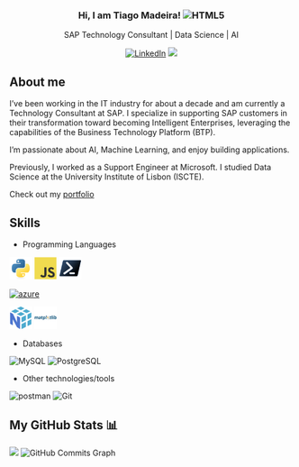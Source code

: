 <div align="center">
   <h3 align="center">Hi, I am Tiago Madeira! <img src="https://user-images.githubusercontent.com/18350557/176309783-0785949b-9127-417c-8b55-ab5a4333674e.gif" width="20" height="20" alt="HTML5"/></h3>
   <p align="center">SAP Technology Consultant | Data Science | AI</p>
</div>




<div align="center">
  
  [![LinkedIn](https://img.shields.io/badge/-LinkedIn-blue?style=flat-square&logo=Linkedin&logoColor=white)](https://www.linkedin.com/in/tiagofmadeira/)
  ![](https://komarev.com/ghpvc/?username=iamtiagomadeira&color=blueviolet)

</div>


## About me

I’ve been working in the IT industry for about a decade and am currently a Technology Consultant at SAP. I specialize in supporting SAP customers in their transformation toward becoming Intelligent Enterprises, leveraging the capabilities of the Business Technology Platform (BTP).

I’m passionate about AI, Machine Learning, and enjoy building applications.

Previously, I worked as a Support Engineer at Microsoft. I studied Data Science at the University Institute of Lisbon (ISCTE).

Check out my [portfolio](https://github.com/iamtiagomadeira)

## Skills

- Programming Languages
<p>
   <img src="https://raw.githubusercontent.com/devicons/devicon/master/icons/python/python-original.svg" alt="python" width="40" height="40"/>
   <img src="https://raw.githubusercontent.com/devicons/devicon/master/icons/javascript/javascript-original.svg" alt="javascript" width="40" height="40"/>
   <img src="https://raw.githubusercontent.com/devicons/devicon/master/icons/powershell/powershell-original.svg" alt="python" width="40" height="40"/>
</p>

   
<p align="left"> <a href="https://azure.microsoft.com/en-in/" target="_blank" rel="noreferrer"> 
   <img src="https://www.vectorlogo.zone/logos/microsoft_azure/microsoft_azure-icon.svg" alt="azure" width="40" height="40"/> </a> <a href="https://www.w3schools.com/css/" target="_blank" rel="noreferrer">   

   <img src="https://raw.githubusercontent.com/devicons/devicon/master/icons/numpy/numpy-original.svg" alt="python" width="40" height="40"/></a>
   <img src="https://raw.githubusercontent.com/devicons/devicon/master/icons/matplotlib/matplotlib-original-wordmark.svg" alt="python" width="40" height="40"/></a>
</p>
</p>

- Databases
<p>
   <img src="https://raw.githubusercontent.com/danielcranney/readme-generator/main/public/icons/skills/mysql-colored.svg" width="40" height="40" alt="MySQL" />
   <img src="https://raw.githubusercontent.com/danielcranney/readme-generator/main/public/icons/skills/postgresql-colored.svg" width="40" height="40" alt="PostgreSQL" />
</p>

- Other technologies/tools
<p>
   <img src="https://www.vectorlogo.zone/logos/getpostman/getpostman-icon.svg" alt="postman" width="40" height="40"/>
   <img src="https://raw.githubusercontent.com/danielcranney/readme-generator/main/public/icons/skills/git-colored.svg" width="40" height="40" alt="Git" />
</p>

## My GitHub Stats 📊

<img src="https://github-readme-streak-stats.herokuapp.com/?user=iamtiagomadeira&stroke=ffffff&background=1c1917&ring=0891b2&fire=0891b2&currStreakNum=ffffff&currStreakLabel=0891b2&sideNums=ffffff&sideLabels=ffffff&dates=ffffff&hide_border=true" />
<img src="https://github-readme-activity-graph.vercel.app/graph?username=iamtiagomadeira&bg_color=1c1917&color=ffffff&line=0891b2&point=ffffff&area_color=1c1917&area=true&hide_border=true&custom_title=GitHub%20Commits%20Graph" alt="GitHub Commits Graph" />
